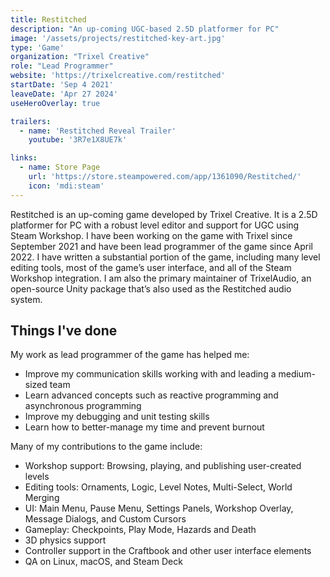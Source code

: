 ```yaml
---
title: Restitched
description: "An up-coming UGC-based 2.5D platformer for PC"
image: '/assets/projects/restitched-key-art.jpg'
type: 'Game'
organization: "Trixel Creative"
role: "Lead Programmer"
website: 'https://trixelcreative.com/restitched'
startDate: 'Sep 4 2021'
leaveDate: 'Apr 27 2024'
useHeroOverlay: true

trailers:
  - name: 'Restitched Reveal Trailer'
    youtube: '3R7e1X8UE7k'

links:
  - name: Store Page
    url: 'https://store.steampowered.com/app/1361090/Restitched/'
    icon: 'mdi:steam'
---
```


Restitched is an up-coming game developed by Trixel Creative. It is a 2.5D platformer for PC with a robust level editor and support for UGC using Steam Workshop. I have been working on the game with Trixel since September 2021 and have been lead programmer of the game since April 2022. I have written a substantial portion of the game, including many level editing tools, most of the game’s user interface, and all of the Steam Workshop integration. I am also the primary maintainer of TrixelAudio, an open-source Unity package that’s also used as the Restitched audio system.

## Things I've done
My work as lead programmer of the game has helped me:

 - Improve my communication skills working with and leading a medium-sized team
 - Learn advanced concepts such as reactive programming and asynchronous programming
 - Improve my debugging and unit testing skills
 - Learn how to better-manage my time and prevent burnout

Many of my contributions to the game include:

 - Workshop support: Browsing, playing, and publishing user-created levels
 - Editing tools: Ornaments, Logic, Level Notes, Multi-Select, World Merging
 - UI: Main Menu, Pause Menu, Settings Panels, Workshop Overlay, Message Dialogs, and Custom Cursors
 - Gameplay: Checkpoints, Play Mode, Hazards and Death
 - 3D physics support
 - Controller support in the Craftbook and other user interface elements
 - QA on Linux, macOS, and Steam Deck